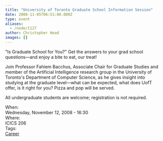 ```yaml
---
title: "University of Toronto Graduate School Information Session"
date: 2008-11-05T06:51:00.000Z
type: event
aliases:
  - /node/1127
author: Christopher Head
images: []
---
```


<div class="field field-name-body field-type-text-with-summary field-label-hidden"><div class="field-items"><div class="field-item even"><p>&quot;Is Graduate School for You?&quot; Get the answers to your grad school questions&#x2014;and enjoy a bite to eat, our treat!</p>
<p>Join Professor Fahiem Bacchus, Associate Chair for Graduate Studies and member of the Artificial Intelligence research group in the University of Toronto&apos;s Department of Computer Science, as he gives insight into studying at the graduate level&#x2014;what can be expected, what does UofT offer, is it right for you? Pizza and pop will be served.</p>
<p>All undergraduate students are welcome; registration is not required. </p>
</div></div></div><div class="field field-name-field-dates field-type-datetime field-label-above"><div class="field-label">When:&#xA0;</div><div class="field-items"><div class="field-item even"><span class="date-display-single">Wednesday, November 12, 2008 - 16:30</span></div></div></div><div class="field field-name-field-location field-type-text field-label-above"><div class="field-label">Where:&#xA0;</div><div class="field-items"><div class="field-item even">ICICS 206</div></div></div>    <footer>
    <div class="field field-name-field-tags field-type-taxonomy-term-reference field-label-above"><div class="field-label">Tags:&#xA0;</div><div class="field-items"><div class="field-item even"><a href="/career">Career</a></div></div></div>      </footer>
